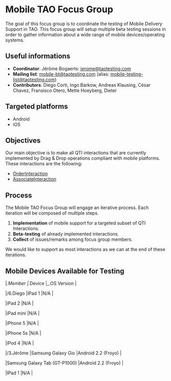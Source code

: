 <!--
parent: 'Contribution Focus Groups'
created_at: '2013-10-15 11:44:02'
updated_at: '2014-02-13 16:49:20'
authors:
    - 'Patrick Plichart'
tags:
    - 'Contribution Focus Groups'
-->

Mobile TAO Focus Group
======================

The goal of this focus group is to coordinate the testing of Mobile Delivery Support in TAO. This focus group will setup multiple beta testing sessions in order to gather information about a wide range of mobile devices/operating systems.

Useful informations
-------------------

-   **Coordinator**: Jérôme Bogaerts: jerome@taotesting.com
-   **Mailing list**: mobile-bt@taotesting.com (alias: mobile-testing-list@taotesting.com)
-   **Contributors**: Diego Corti, Ingo Barkow, Andreas Klausing, César Chavez, Fransisco Otero, Mette Hoeyberg, Dieter

Targeted platforms
------------------

-   Android
-   iOS

Objectives
----------

Our main objective is to make all QTI interactions that are currently implemented by Drag & Drop operations compliant with mobile platforms. These interactions are the following:

-   [OrderInteraction](http://www.imsglobal.org/question/qtiv2p1/imsqti_infov2p1.html#element10283)
-   [AssociateInteraction](http://www.imsglobal.org/question/qtiv2p1/imsqti_infov2p1.html#element10291)

Process
-------

The Mobile TAO Focus Group will engage an iterative process. Each iteration will be composed of multiple steps.

1.  **Implementation** of mobile support for a targeted subset of QTI Interactions.
2.  **Beta-testing** of already implemented interactions.
3.  **Collect** of issues/remarks among focus group members.

We would like to support as most interactions as we can at the end of these iterations.

Mobile Devices Available for Testing
------------------------------------

|*.Member |*.Device |_.OS Version |<br/>

|/6.Diego |iPad 1 |N/A |<br/>

 |iPad 2 |N/A |<br/>

 |iPad mini |N/A |<br/>

 |iPhone 5 |N/A |<br/>

 |iPhone 5s |N/A |<br/>

 |iPod 4 |N/A |<br/>

|/3.Jérôme |Samsung Galaxy Gio |Android 2.2 (Froyo) |<br/>

 |Samsung Galaxy Tab (GT-P1000) |Android 2.2 (Froyo) |<br/>

 |IPad 1 |N/A |



